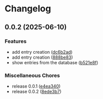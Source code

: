# Changelog

## 0.0.2 (2025-06-10)


### Features

* add entry creation ([dc6b2ad](https://github.com/rickenharp/adh_diary/commit/dc6b2ad33fca7416614bf80cf3280aa55cb5cdc3))
* add entry creation ([888be83](https://github.com/rickenharp/adh_diary/commit/888be830d9f0031a946589978ba5569bec2d1567))
* show entries from the database ([b521e8f](https://github.com/rickenharp/adh_diary/commit/b521e8f3938bafac4165c86abe1e8d21c6ffd375))


### Miscellaneous Chores

* release 0.0.1 ([e4ea340](https://github.com/rickenharp/adh_diary/commit/e4ea340741e32a836a911eeb2d06a9c5e99a2fc3))
* release 0.0.2 ([8ede3b7](https://github.com/rickenharp/adh_diary/commit/8ede3b7a547bda7bfadb94d3c638a7a338e1d4d4))
